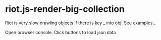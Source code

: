 # riot.js-render-big-collection

Riot is very slow crawling objects if there is key _ into obj. 
See examples... 

Open browser console. 
Click buttons to load json data
